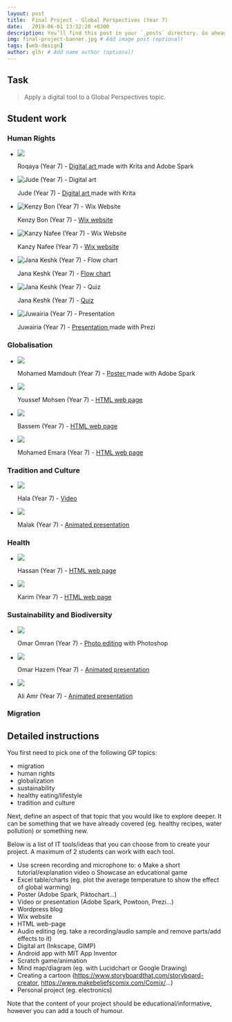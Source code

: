 ```yaml
---
layout: post
title:  Final Project - Global Perspectives (Year 7)
date:   2019-06-01 13:32:20 +0300
description: You’ll find this post in your `_posts` directory. Go ahead and edit it and re-build the site to see your changes. # Add post description (optional)
img: final-project-banner.jpg # Add image post (optional)
tags: [web-design]
author: glhr # Add name author (optional)
---
```

## Task

> Apply a digital tool to a Global Perspectives topic.

## Student work

### Human Rights

<section class="slider">
<div class="flexslider">
  <ul class="slides">
    <li>
      <img src="{{site.baseurl}}/assets/img/placeholder.png" data-echo="{{site.baseurl}}/assets/img/final-project/roqaya-thumb.jpg" />
      <p class="flex-caption">Roqaya (Year 7) -
      <a href="{{site.baseurl}}/assets/img/final-project/roqaya.png">
      Digital art
      </a> made with Krita and Adobe Spark
      </p>
    </li>
    <li>
      <img class="lazy" data-src="{{site.baseurl}}/assets/img/final-project/jude-thumb.jpg" alt="Jude (Year 7) - Digital art"/>
      <p class="flex-caption">Jude (Year 7) -
      <a href="{{site.baseurl}}/assets/img/final-project/jude.png">
      Digital art
      </a> made with Krita
      </p>
    </li>
    <li>
      <img class="lazy" data-src="{{site.baseurl}}/assets/img/final-project/kenzy-bon.png" alt="Kenzy Bon (Year 7) - Wix Website"/>
      <p class="flex-caption">Kenzy Bon (Year 7) -
      <a href="https://kemzybon.wixsite.com/mysite">
      Wix website
      </a>
      </p>
    </li>
    <li>
      <img class="lazy" data-src="{{site.baseurl}}/assets/img/final-project/kanzy-nafee.png" alt="Kanzy Nafee (Year 7) - Wix Website"/>
      <p class="flex-caption">Kanzy Nafee (Year 7) -
      <a href="https://kanzyalaanafee.wixsite.com/website">
      Wix website
      </a>
      </p>
    </li>
    <li>
      <img class="lazy" data-src="{{site.baseurl}}/assets/img/final-project/jana.png" alt="Jana Keshk (Year 7) - Flow chart"/>
      <p class="flex-caption">Jana Keshk (Year 7) - 
      <a href='https://drive.google.com/file/d/1G2cat4ALq6Bma_nhWrgTKP2YouCJjP4z/view?usp=sharing'>
      Flow chart
      </a>
      </p>
    </li>
    <li>
      <img class="lazy" data-src="{{site.baseurl}}/assets/img/final-project/jana-quiz.png" alt="Jana Keshk (Year 7) - Quiz"/>
      <p class="flex-caption">Jana Keshk (Year 7) - 
      <a href='https://quizizz.com/admin/quiz/5ced0ac7961f63001adde717/human-rights-by-jana-keshk?studentShare=true'>
      Quiz
      </a>
      </p>
    </li>
    <li>
      <img class="lazy" data-src="{{site.baseurl}}/assets/img/final-project/juwairia.png" alt="Juwairia (Year 7) - Presentation"/>
      <p class="flex-caption">Juwairia (Year 7) - 
      <a href='https://prezi.com/p/hwhg7qeisiok/humans-rights/'>
      Presentation 
      </a>
      made with Prezi
      </p>
    </li>
  </ul>
</div>
</section>

### Globalisation

<div class="flexslider">
  <ul class="slides">
    <li>
      <img src="{{site.baseurl}}/assets/img/final-project/mohamed-mamdouh-thumb.jpg" />
      <p class="flex-caption">
      Mohamed Mamdouh (Year 7) - <a href="{{site.baseurl}}/assets/img/final-project/mohamed-mamdouh.png">
      Poster 
      </a>made with Adobe Spark
      </p>
    </li>
    <li>
      <img src="{{site.baseurl}}/assets/img/final-project/youssef-mohsen.png" />
      <p class="flex-caption">Youssef Mohsen (Year 7) - 
      <a href='https://thimbleprojects.org/roboticsintheworld/688710/'>HTML web page</a>
      </p>
    </li>
    <li>
      <img src="{{site.baseurl}}/assets/img/final-project/bassem.png" />
      <p class="flex-caption">Bassem (Year 7) - 
      <a href='https://thimbleprojects.org/bassem10/690464'>HTML web page</a>
      </p>
    </li>
    <li>
      <img src="{{site.baseurl}}/assets/img/final-project/emara.png" />
      <p class="flex-caption">Mohamed Emara (Year 7) - 
      <a href='https://thimbleprojects.org/mohamedemara123456/688360/'>HTML web page</a>
      </p>
    </li>
  </ul>
</div>

### Tradition and Culture

<div class="flexslider">
  <ul class="slides">
    <li>
      <img src="{{site.baseurl}}/assets/img/final-project/hala.png" />
      <p class="flex-caption">Hala (Year 7) - 
      <a href='https://drive.google.com/file/d/1CGD9rsGpT5qc5bSCQQ70JA8AFXwD7nU-/view?usp=sharing'>Video</a>
      </p>
    </li>
    <li>
      <img src="{{site.baseurl}}/assets/img/final-project/malak.png" />
      <p class="flex-caption">Malak (Year 7) - 
      <a href='https://www.powtoon.com/online-presentation/fTBh6t0bbZG/?mode=movie'>Animated presentation</a>
      </p>
    </li>
  </ul>
</div>

### Health

<div class="flexslider">
  <ul class="slides">
    <li>
      <img src="{{site.baseurl}}/assets/img/final-project/hassan.png" />
      <p class="flex-caption">Hassan (Year 7) - 
      <a href='https://thimbleprojects.org/hassankandil/689467'>HTML web page</a>
      </p>
    </li>
    <li>
      <img src="{{site.baseurl}}/assets/img/final-project/karim.png" />
      <p class="flex-caption">Karim (Year 7) - 
      <a href='https://thimbleprojects.org/karimkayar/689465'>HTML web page</a>
      </p>
    </li>
  </ul>
</div>

### Sustainability and Biodiversity

<div class="flexslider">
  <ul class="slides">
    <li>
      <img src="{{site.baseurl}}/assets/img/final-project/omar-omran-thumb.jpg" />
      <p class="flex-caption">Omar Omran (Year 7) - 
      <a href='{{site.baseurl}}/assets/img/final-project/omar-omran.png'>Photo editing</a> with Photoshop
      </p>
    </li>
    <li>
      <img src="{{site.baseurl}}/assets/img/final-project/omar-hazem.png" />
      <p class="flex-caption">Omar Hazem (Year 7) - 
      <a href='https://biteable.com/watch/fish-migration-2283263'>Animated presentation</a>
      </p>
    </li>
    <li>
      <img src="{{site.baseurl}}/assets/img/final-project/ali-amr.png" />
      <p class="flex-caption">Ali Amr (Year 7) - 
      <a href='https://biteable.com/watch/bird-migration-copy-2283261'>Animated presentation</a>
      </p>
    </li>
  </ul>
</div>

### Migration

## Detailed instructions

You first need to pick one of the following GP topics:
-	migration
-	human rights
-	globalization
-	sustainability
-	healthy eating/lifestyle
-	tradition and culture

Next, define an aspect of that topic that you would like to explore deeper. It can be something that we have already covered (eg. healthy recipes, water pollution) or something new.

Below is a list of IT tools/ideas that you can choose from to create your project. A maximum of 2 students can work with each tool.
-	Use screen recording and microphone to:
o	Make a short tutorial/explanation video
o	Showcase an educational game
-	Excel table/charts (eg. plot the average temperature to show the effect of global warming)
-	Poster (Adobe Spark, Piktochart…) 
-	Video or presentation (Adobe Spark, Powtoon, Prezi…) 
-	Wordpress blog
-	Wix website
-	HTML web-page
-	Audio editing (eg. take a recording/audio sample and remove parts/add effects to it)
-	Digital art (Inkscape, GIMP)
-	Android app with MIT App Inventor
-	Scratch game/animation
-	Mind map/diagram (eg. with Lucidchart or Google Drawing)
-	Creating a cartoon (https://www.storyboardthat.com/storyboard-creator, https://www.makebeliefscomix.com/Comix/...)
-	Personal project (eg. electronics)

Note that the content of your project should be educational/informative, however you can add a touch of humour. 


